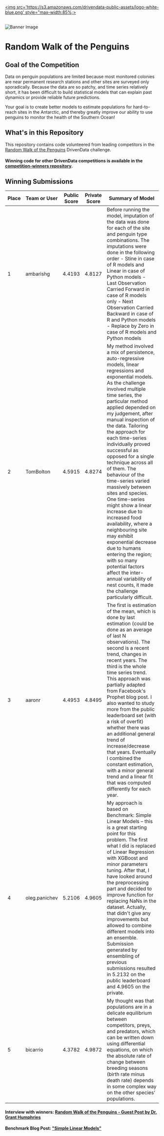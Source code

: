 [<img src='https://s3.amazonaws.com/drivendata-public-assets/logo-white-blue.png' style="max-width:85%;>](https://www.drivendata.org/)
<br><br>

![Banner Image](https://s3.amazonaws.com/drivendata-public-assets/banner.jpg)

# Random Walk of the Penguins
## Goal of the Competition
Data on penguin populations are limited because most monitored colonies are near permanent research stations and other sites are surveyed only sporadically. Because the data are so patchy, and time series relatively short, it has been difficult to build statistical models that can explain past dynamics or provide reliable future predictions.

Your goal is to create better models to estimate populations for hard-to-reach sites in the Antarctic, and thereby greatly improve our ability to use penguins to monitor the health of the Southern Ocean!

## What's in this Repository
This repository contains code volunteered from leading competitors in the [Random Walk of the Penguins](https://www.drivendata.org/competitions/47/penguins/) DrivenData challenge.

#### Winning code for other DrivenData competitions is available in the [competition-winners repository](https://github.com/drivendataorg/competition-winners).


## Winning Submissions

Place |Team or User | Public Score | Private Score | Summary of Model
--- | --- | --- | --- | ---
1 | ambarishg | 4.4193 | 4.8127 |Before running the model, imputation of the data was done for each of the site and penguin type combinations. The imputations were done in the following order - Stine in case of R models and Linear in case of Python models - Last Observation Carried Forward in case of R models only - Next Observation Carried Backward in case of R and Python models - Replace by Zero in case of R models and Python models
2 | TomBolton | 4.5915 | 4.8274 | My method involved a mix of persistence, auto-regressive models, linear regressions and exponential models. As the challenge involved multiple time series, the particular method applied depended on my judgement, after manual inspection of the data. Tailoring the approach for each time-series individually proved successful as opposed for a single technique across all of them. The behaviour of the time-series varied massively between sites and species. One time-series might show a linear increase due to increased food availability, where a neighbouring site may exhibit exponential decrease due to humans entering the region; with so many potential factors affect the inter-annual variability of nest counts, it made the challenge particularly difficult.
3 | aaronr | 4.4953 | 4.8495 | The first is estimation of the mean, which is done by last estimation (could be done as an average of last N observations). The second is a recent trend, changes in recent years. The third is the whole time series trend. This approach was partially adapted from Facebook's Prophet blog post. I also wanted to study more from the public leaderboard set (with a risk of overfit) whether there was an additional general trend of increase/decrease that years. Eventually I combined the constant estimation, with a minor general trend and a linear fit that was computed differently for each year.
4 | oleg.panichev | 5.2106 | 4.9605 | My approach is based on Benchmark: Simple Linear Models – this is a great starting point for this problem. The first what I did is replaced of Linear Regression with XGBoost and minor parameters tuning. After that, I have looked around the preprocessing part and decided to improve function for replacing NaNs in the dataset. Actually, that didn't give any improvements but allowed to combine different models into an ensemble. Submission generated by ensembling of previous submissions resulted in 5.2132 on the public leaderboard and 4.9605 on the private.
5 | bicarrio | 4.3782 | 4.9872 | My thought was that populations are in a delicate equilibrium between competitors, preys, and predators, which can be written down using differential equations, on which the absolute rate of change between breeding seasons (birth rate minus death rate) depends in some complex way on the other species' populations.

#### Interview with winners: [Random Walk of the Penguins - Guest Post by Dr. Grant Humphries](http://drivendata.co/blog/random-walk-of-the-penguins/)

#### Benchmark Blog Post: ["Simple Linear Models"](http://drivendata.co/2017/04/28/penguins-benchmark/)
